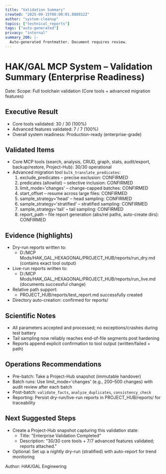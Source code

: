 ```yaml
---
title: "Validation Summary"
created: "2025-09-15T00:08:01.088012Z"
author: "system-cleanup"
topics: ["technical_reports"]
tags: ["auto-generated"]
privacy: "internal"
summary_200: |-
  Auto-generated frontmatter. Document requires review.
---
```


# HAK/GAL MCP System – Validation Summary (Enterprise Readiness)

Date: <fill timestamp>
Scope: Full toolchain validation (Core tools + advanced migration features)

## Executive Result
- Core tools validated: 30 / 30 (100%)
- Advanced features validated: 7 / 7 (100%)
- Overall system readiness: Production-ready (enterprise-grade)

## Validated Items
- Core MCP tools (search, analysis, CRUD, graph, stats, audit/export, backup/restore, Project-Hub): 30/30 operational
- Advanced migration tool `bulk_translate_predicates`:
  1) exclude_predicates – precise exclusion: CONFIRMED
  2) predicates (allowlist) – selective inclusion: CONFIRMED
  3) limit_mode='changes' – change-capped batches: CONFIRMED
  4) start_offset – resume across large files: CONFIRMED
  5) sample_strategy='head' – head sampling: CONFIRMED
  6) sample_strategy='stratified' – stratified sampling: CONFIRMED
  7) sample_strategy='tail' – tail sampling: CONFIRMED
  8) report_path – file report generation (abs/rel paths, auto-create dirs): CONFIRMED

## Evidence (highlights)
- Dry-run reports written to:
  - D:/MCP Mods/HAK_GAL_HEXAGONAL/PROJECT_HUB/reports/run_dry.md (contains exact tool output)
- Live-run reports written to:
  - D:/MCP Mods/HAK_GAL_HEXAGONAL/PROJECT_HUB/reports/run_live.md (documents successful change)
- Relative path support:
  - PROJECT_HUB/reports/test_report.md successfully created
- Directory auto-creation: confirmed for reports/

## Scientific Notes
- All parameters accepted and processed; no exceptions/crashes during test battery
- Tail sampling now reliably reaches end-of-file segments post hardening
- Reports append explicit confirmation to tool output (written/failed + path)

## Operations Recommendations
- Pre-batch: Take a Project-Hub snapshot (immutable handover)
- Batch runs: Use limit_mode='changes' (e.g., 200–500 changes) with audit review after each batch
- Post-batch: `validate_facts`, `analyze_duplicates`, `consistency_check`
- Reporting: Persist dry-run/live-run reports in PROJECT_HUB/reports/ for traceability

## Next Suggested Steps
- Create a Project-Hub snapshot capturing this validation state:
  - Title: "Enterprise Validation Completed"
  - Description: "30/30 core tools + 7/7 advanced features validated; reports attached."
- Optional: Set up a nightly dry-run (stratified) with auto-report for trend monitoring

Author: HAK/GAL Engineering


























